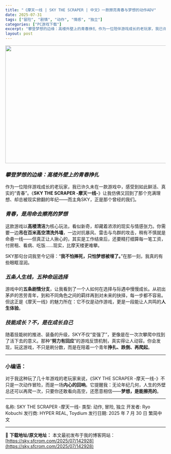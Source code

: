 ```yaml
---
title: "《摩天一线 | SKY THE SCRAPER | 中文》一款擦亮青春与梦想的动作ADV"
date: 2025-07-31
tags: ["冒险", "剧情", "动作", "情感", "独立"]
categories: ["PC游戏下载"]
excerpt: "攀登梦想的边缘：高楼外壁上的青春挣扎 作为一位陪伴游戏成长的老玩家，我已许久未在一款游戏中，感受到如此鲜活、真实的“青春”。《SKY THE SCRAPER -摩天一线-》让我仿佛又回到了那个充满理想、却总被现实掀翻的年纪——而主角SKY，正是那个曾经的我们。 青春，是用命去擦亮的梦想 这款游戏以高&hellip;"
layout: post
---
```


<img class="aligncenter size-full wp-image-142929" src="https://sky.sfcrom.com/wp-content/uploads/2025/07/2025073102134073.webp" alt="" width="660" height="370" />
<h3><em><strong>攀登梦想的边缘：高楼外壁上的青春挣扎</strong></em></h3>
作为一位陪伴游戏成长的老玩家，我已许久未在一款游戏中，感受到如此鲜活、真实的“青春”。《<strong>SKY THE SCRAPER -摩天一线-</strong>》让我仿佛又回到了那个充满理想、却总被现实掀翻的年纪——而主角SKY，正是那个曾经的我们。
<h3><em><strong>青春，是用命去擦亮的梦想</strong></em></h3>
这款游戏以<strong>高楼清洁</strong>为核心玩法，看似新奇，却藏着浓浓的现实与情感张力。你需要一边<strong>吊在百米高空清洗外墙</strong>，一边对抗暴风、雷击与鸟群的攻击，稍有不慎就是命悬一线——但真正让人揪心的，其实是工作结束后，还要精打细算每一笔工资，付房租、看病、吃饭……现实，比摩天楼更难攀。

SKY那句台词我至今记得：“<strong>我不怕摔死，只怕梦想被埋了。</strong>”在那一刻，我真的有些眼眶湿润。
<h3><em><strong>五条人生线，五种命运选择</strong></em></h3>
游戏中的<strong>五条剧情分支</strong>，让我看到了一个人如何在选择与际遇中慢慢成长。从初出茅庐的苦劳青年，到和不同角色之间的羁绊再到对未来的抉择，每一步都不容易。但这正是《摩天一线》的魅力所在：它不仅是动作游戏，更是一段能让人共鸣的<strong>人生体验</strong>。
<h3><em><strong>技能成长？不，是在成长自己</strong></em></h3>
随着技能树的推进、装备的升级，SKY不仅“变强了”，更像是在一次次攀爬中找到了活下去的意义。那种“<strong>努力有回应</strong>”的游戏反馈机制，真实得让人动容。你会发现，玩这游戏，不只是刷分数，而是在陪着一个青年<strong>挣扎、跌倒、再爬起</strong>。

<hr />

<h3><strong>小编语：</strong></h3>
对于我这种玩了几十年游戏的老玩家来说，《SKY THE SCRAPER -摩天一线-》不只是一次动作冒险，而是一场<strong>内心的回响</strong>。它提醒我：无论年纪几何，人生的外壁总还可以再爬一次，只要你还敢看向高空，还愿意相信——<strong>梦想，是能擦亮的</strong>。

<hr />

名称: SKY THE SCRAPER -摩天一线-
类型: 动作, 冒险, 独立
开发者: Ryo Kobuchi
发行商: HYPER REAL, Toydium
发行日期: 2025 年 7 月 30 日
繁简中文

---
📖 **下载地址/原文地址：** 本文最初发布于我的博客网站：[https://sky.sfcrom.com/2025/07/142928](https://sky.sfcrom.com/2025/07/142928)
